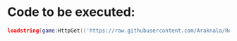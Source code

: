 # Code to be executed:
```lua
loadstring(game:HttpGet(('https://raw.githubusercontent.com/Araknala/Roblox/Exploits/Troll-Obby-Autofarm/main/mainLocalScript.lua'), true))()
```
